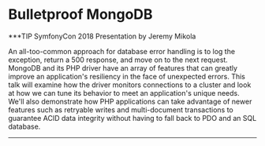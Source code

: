 # Bulletproof MongoDB

***TIP
SymfonyCon 2018 Presentation by Jeremy Mikola

An all-too-common approach for database error handling is to log the exception, return a 500 response, and move on to the next request. MongoDB and its PHP driver have an array of features that can greatly improve an application's resiliency in the face of unexpected errors. This talk will examine how the driver monitors connections to a cluster and look at how we can tune its behavior to meet an application's unique needs. We'll also demonstrate how PHP applications can take advantage of newer features such as retryable writes and multi-document transactions to guarantee ACID data integrity without having to fall back to PDO and an SQL database.
***